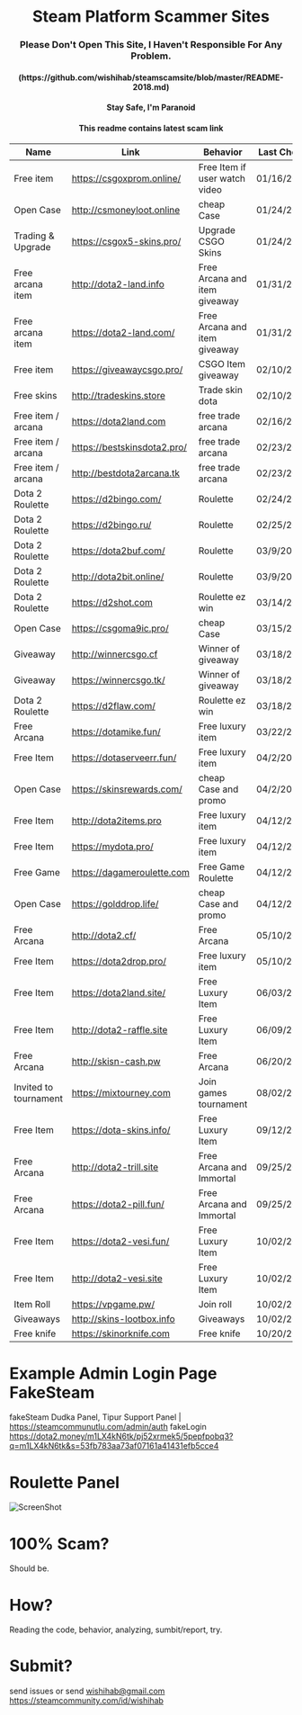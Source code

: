 <h1 align="center">Steam Platform Scammer Sites</h1>
<h3 align="center">Please Don't Open This Site, I Haven't Responsible For Any Problem.</h1>
<h4 align="center">(https://github.com/wishihab/steamscamsite/blob/master/README-2018.md)</h1>
<h4 align="center">Stay Safe, I'm Paranoid</h1>
<h4 align="center">This readme contains latest scam link</h1>


| Name | Link | Behavior | Last Check |
| ------------------ | ------------------------- | ------------------------- | ---------- |
| Free item | https://csgoxprom.online/ | Free Item if user watch video | 01/16/2019 |
| Open Case | http://csmoneyloot.online | cheap Case | 01/24/2019 |
| Trading & Upgrade | https://csgox5-skins.pro/ | Upgrade CSGO Skins | 01/24/2019 |
| Free arcana item | http://dota2-land.info | Free Arcana and item giveaway | 01/31/2019 |
| Free arcana item | https://dota2-land.com/ | Free Arcana and item giveaway | 01/31/2019 |
| Free item | https://giveawaycsgo.pro/ | CSGO Item giveaway | 02/10/2019 |
| Free skins | http://tradeskins.store | Trade skin dota | 02/10/2019 |
| Free item / arcana | https://dota2land.com | free trade arcana | 02/16/2019 |
| Free item / arcana | https://bestskinsdota2.pro/ | free trade arcana | 02/23/2019 |
| Free item / arcana | http://bestdota2arcana.tk | free trade arcana | 02/23/2019 |
| Dota 2 Roulette | https://d2bingo.com/ | Roulette | 02/24/2019 |
| Dota 2 Roulette | https://d2bingo.ru/ | Roulette | 02/25/2019 |
| Dota 2 Roulette | https://dota2buf.com/ | Roulette | 03/9/2019 |
| Dota 2 Roulette | http://dota2bit.online/ | Roulette | 03/9/2019 |
| Dota 2 Roulette | https://d2shot.com | Roulette ez win | 03/14/2019 |
| Open Case | https://csgoma9ic.pro/ | cheap Case | 03/15/2019 |
| Giveaway | http://winnercsgo.cf | Winner of giveaway | 03/18/2019 |
| Giveaway | https://winnercsgo.tk/ | Winner of giveaway | 03/18/2019 |
| Dota 2 Roulette | https://d2flaw.com/ | Roulette ez win | 03/18/2019 |
| Free Arcana | https://dotamike.fun/ | Free luxury item | 03/22/2019 |
| Free Item | https://dotaserveerr.fun/ | Free luxury item | 04/2/2019 |
| Open Case | https://skinsrewards.com/ | cheap Case and promo | 04/2/2019 |
| Free Item | http://dota2items.pro | Free luxury item | 04/12/2019 |
| Free Item | https://mydota.pro/ | Free luxury item | 04/12/2019 |
| Free Game | https://dagameroulette.com | Free Game Roulette | 04/12/2019 |
| Open Case | https://golddrop.life/ | cheap Case and promo | 04/12/2019 |
| Free Arcana | http://dota2.cf/ | Free Arcana | 05/10/2019 |
| Free Item | https://dota2drop.pro/| Free luxury item | 05/10/2019 |
| Free Item | https://dota2land.site/ | Free Luxury Item | 06/03/2019 |
| Free Item | http://dota2-raffle.site | Free Luxury Item | 06/09/2019 |
| Free Arcana | http://skisn-cash.pw | Free Arcana | 06/20/2019 |
| Invited to tournament | https://mixtourney.com | Join games tournament | 08/02/2019 |
| Free Item | https://dota-skins.info/ | Free Luxury Item | 09/12/2019 |
| Free Arcana | http://dota2-trill.site | Free Arcana and Immortal | 09/25/2019 |
| Free Arcana | https://dota2-pill.fun/ | Free Arcana and Immortal | 09/25/2019 |
| Free Item | https://dota2-vesi.fun/ | Free Luxury Item | 10/02/2019 |
| Free Item | http://dota2-vesi.site | Free Luxury Item | 10/02/2019 |
| Item Roll | https://vpgame.pw/ | Join roll | 10/02/2019 |
| Giveaways | http://skins-lootbox.info | Giveaways | 10/02/2019 |
| Free knife | https://skinorknife.com | Free knife | 10/20/2019 |



# Example Admin Login Page FakeSteam
fakeSteam Dudka Panel, Tipur Support Panel | https://steamcommunutlu.com/admin/auth
fakeLogin https://dota2.money/m1LX4kN6tk/pj52xrmek5/5pepfpobq3?q=m1LX4kN6tk&s=53fb783aa73af07161a41431efb5cce4

# Roulette Panel
![ScreenShot](https://github.com/wishihab/steamscamsite/blob/master/Roulette_ru.png)

# 100% Scam?
Should be. 

# How?
Reading the code, behavior, analyzing, sumbit/report, try.

# Submit?
send issues or send wishihab@gmail.com https://steamcommunity.com/id/wishihab
